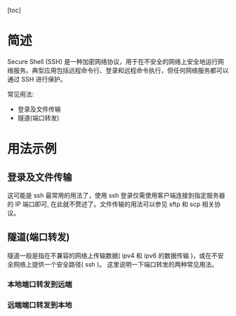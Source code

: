 [toc]

# 简述

Secure Shell (SSH) 是一种加密网络协议，用于在不安全的网络上安全地运行网络服务。典型应用包括远程命令行、登录和远程命令执行，但任何网络服务都可以通过 SSH 进行保护。

常见用法:
* 登录及文件传输
* 隧道(端口转发)


# 用法示例
## 登录及文件传输
这可能是 ssh 最常用的用法了，使用 ssh 登录仅需使用客户端连接到指定服务器的 IP 端口即可, 在此就不赘述了。文件传输的用法可以参见 sftp 和 scp 相关协议。

## 隧道(端口转发)
隧道一般是指在不兼容的网络上传输数据( ipv4 和 ipv6 的数据传输 )，或在不安全网络上提供一个安全路径( ssh )。
这里说明一下端口转发的两种常见用法。

### 本地端口转发到远端

### 远端端口转发到本地